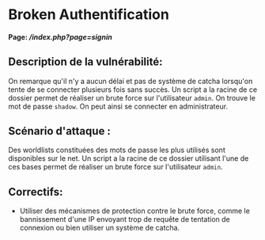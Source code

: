 # Broken Authentification

#### Page: _/index.php?page=signin_

## Description de la vulnérabilité:
On remarque qu'il n'y a aucun délai et pas de système de catcha lorsqu'on tente de se connecter plusieurs fois sans succès.
Un script a la racine de ce dossier permet de réaliser un brute force sur l'utilisateur `admin`.
On trouve le mot de passe `shadow`.
On peut ainsi se connecter en administrateur.


## Scénario d'attaque :
Des worldlists constituées des mots de passe les plus utilisés sont disponibles sur le net.
Un script a la racine de ce dossier utilisant l'une de ces bases permet de réaliser un brute force sur l'utilisateur `admin`.


## Correctifs:
- Utiliser des mécanismes de protection contre le brute force, comme le bannissement d'une IP envoyant trop de requête de tentation de connexion ou bien utiliser un système de catcha.